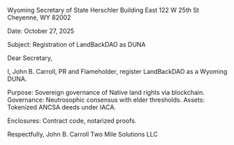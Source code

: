 Wyoming Secretary of State
Herschler Building East
122 W 25th St
Cheyenne, WY 82002

Date: October 27, 2025

Subject: Registration of LandBackDAO as DUNA

Dear Secretary,

I, John B. Carroll, PR and Flameholder, register LandBackDAO as a Wyoming DUNA.

Purpose: Sovereign governance of Native land rights via blockchain.
Governance: Neutrosophic consensus with elder thresholds.
Assets: Tokenized ANCSA deeds under IACA.

Enclosures: Contract code, notarized proofs.

Respectfully,
John B. Carroll
Two Mile Solutions LLC